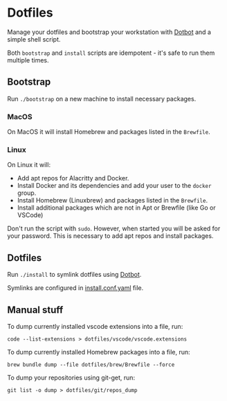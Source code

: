 # Dotfiles

Manage your dotfiles and bootstrap your workstation with [Dotbot](https://github.com/cnishathalye/dotbot) and a simple shell script.

Both `bootstrap` and `install` scripts are idempotent - it's safe to run them multiple times.

## Bootstrap

Run `./bootstrap` on a new machine to install necessary packages. 

### MacOS

On MacOS it will install Homebrew and packages listed in the `Brewfile`.

### Linux

On Linux it will:
- Add apt repos for Alacritty and Docker.
- Install Docker and its dependencies and add your user to the `docker` group.
- Install Homebrew (Linuxbrew) and packages listed in the `Brewfile`.
- Install additional packages which are not in Apt or Brewfile (like Go or VSCode)

Don't run the script with `sudo`. However, when started you will be asked for your password. This is
necessary to add apt repos and install packages. 


## Dotfiles

Run `./install` to symlink dotfiles using [Dotbot](https://github.com/cnishathalye/dotbot).

Symlinks are configured in [install.conf.yaml](install.conf.yaml) file.


## Manual stuff

To dump currently installed vscode extensions into a file, run:

    code --list-extensions > dotfiles/vscode/vscode.extensions

To dump currently installed Homebrew packages into a file, run:

    brew bundle dump --file dotfiles/brew/Brewfile --force

To dump your repositories using git-get, run:

    git list -o dump > dotfiles/git/repos_dump